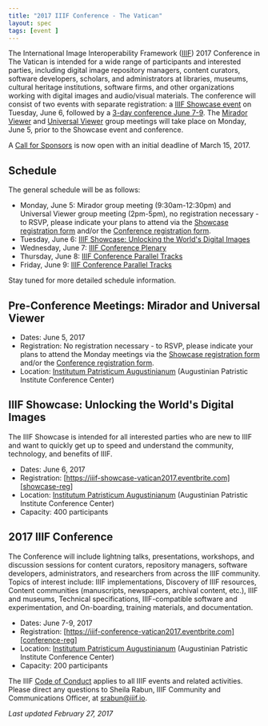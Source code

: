 ```yaml
---
title: "2017 IIIF Conference - The Vatican"
layout: spec
tags: [event ]
---
```


The International Image Interoperability Framework ([IIIF][home-page]) 2017 Conference in The Vatican is intended for a wide range of participants and interested parties, including digital image repository managers, content curators, software developers, scholars, and administrators at libraries, museums, cultural heritage institutions, software firms, and other organizations working with digital images and audio/visual materials. The conference will consist of two events with separate registration: a [IIIF Showcase event][showcase-reg] on Tuesday, June 6, followed by a [3-day conference June 7-9][conference-reg]. The [Mirador Viewer][mirador] and [Universal Viewer][uv] group meetings will take place on Monday, June 5, prior to the Showcase event and conference.

A [Call for Sponsors][vatican-sponsors] is now open with an initial deadline of March 15, 2017.

## Schedule

The general schedule will be as follows:

* Monday, June 5: Mirador group meeting (9:30am-12:30pm) and Universal Viewer group meeting (2pm-5pm), no registration necessary - to RSVP, please indicate your plans to attend via the [Showcase registration form][showcase-reg] and/or the [Conference registration form][conference-reg].
* Tuesday, June 6: [IIIF Showcase: Unlocking the World's Digital Images][showcase-reg]
* Wednesday, June 7: [IIIF Conference Plenary][conference-reg]
* Thursday, June 8: [IIIF Conference Parallel Tracks][conference-reg]
* Friday, June 9: [IIIF Conference Parallel Tracks][conference-reg]

Stay tuned for more detailed schedule information.

## Pre-Conference Meetings: Mirador and Universal Viewer

* Dates: June 5, 2017
* Registration: No registration necessary - to RSVP, please indicate your plans to attend the Monday meetings via the [Showcase registration form][showcase-reg] and/or the [Conference registration form][conference-reg].
* Location: [Institutum Patristicum Augustinianum][institute] (Augustinian Patristic Institute Conference Center)

## IIIF Showcase: Unlocking the World's Digital Images
The IIIF Showcase is intended for all interested parties who are new to IIIF and want to quickly get up to speed and understand the community, technology, and benefits of IIIF.

* Dates: June 6, 2017
* Registration: [https://iiif-showcase-vatican2017.eventbrite.com][showcase-reg]
* Location: [Institutum Patristicum Augustinianum][institute] (Augustinian Patristic Institute Conference Center)
* Capacity: 400 participants

## 2017 IIIF Conference
The Conference will include lightning talks, presentations, workshops, and discussion sessions for content curators, repository managers, software developers, administrators, and researchers from across the IIIF community. Topics of interest include: IIIF implementations, Discovery of IIIF resources, Content communities (manuscripts, newspapers, archival content, etc.), IIIF and museums, Technical specifications, IIIF-compatible software and experimentation, and On-boarding, training materials, and documentation.

* Dates: June 7-9, 2017
* Registration: [https://iiif-conference-vatican2017.eventbrite.com][conference-reg]
* Location: [Institutum Patristicum Augustinianum][institute] (Augustinian Patristic Institute Conference Center)
* Capacity: 200 participants

The IIIF [Code of Conduct][conduct] applies to all IIIF events and related activities. Please direct any questions to Sheila Rabun, IIIF Community and Communications Officer, at srabun@iiif.io.

*Last updated February 27, 2017*


[home-page]: http://iiif.io/
[conduct]: /event/conduct/
[institute]: http://www.patristicum.org/en/conference-center
[iiif-discuss]: https://groups.google.com/forum/#!forum/iiif-discuss
[vatican-cfp]: /event/2017/vatican-cfp
[vatican-sponsors]: /event/2017/vatican-sponsors
[showcase-reg]: https://iiif-showcase-vatican2017.eventbrite.com
[conference-reg]: https://iiif-conference-vatican2017.eventbrite.com
[mirador]: http://projectmirador.org
[uv]: https://digirati.com/technology/our-solutions/universal-viewer/
